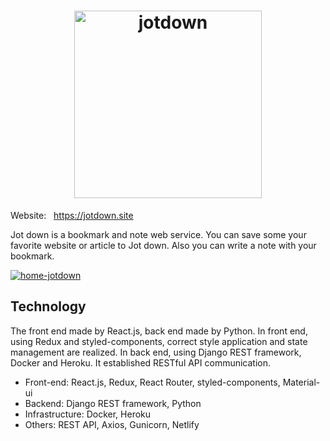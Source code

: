 <h1 align="center"><img src="https://user-images.githubusercontent.com/43656115/74611543-b9829e00-50b1-11ea-886d-5444e580bb42.png" alt="jotdown" width="300"></h1>

Website: &nbsp; https://jotdown.site

Jot down is a bookmark and note web service. You can save some your favorite website or article to Jot down. Also you can write a note with your bookmark.

[![home-jotdown](https://user-images.githubusercontent.com/43656115/62005283-eeafaa80-b0e5-11e9-80c4-a79dd1c007d5.png)](https://jotdown.site)


## Technology
The front end made by React.js, back end made by Python. In front end, using Redux and styled-components, correct style application and state management are realized. In back end, using Django REST framework, Docker and Heroku. It established RESTful API communication.


- Front-end: React.js, Redux, React Router, styled-components, Material-ui
- Backend: Django REST framework, Python
- Infrastructure: Docker, Heroku
- Others: REST API, Axios, Gunicorn, Netlify
